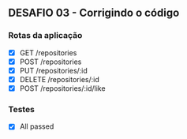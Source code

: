 ## DESAFIO 03 - Corrigindo o código

### Rotas da aplicação
- [X] GET /repositories
- [X] POST /repositories
- [X] PUT /repositories/:id
- [X] DELETE /repositories/:id
- [X] POST /repositories/:id/like

### Testes 
- [X] All passed